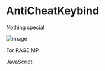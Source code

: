 # AntiCheatKeybind
Nothing special

![image](https://user-images.githubusercontent.com/77588421/162491895-cd0ba1f3-8f65-499c-83a5-e40eb3d512c5.png)

For RAGE:MP

JavaScript

